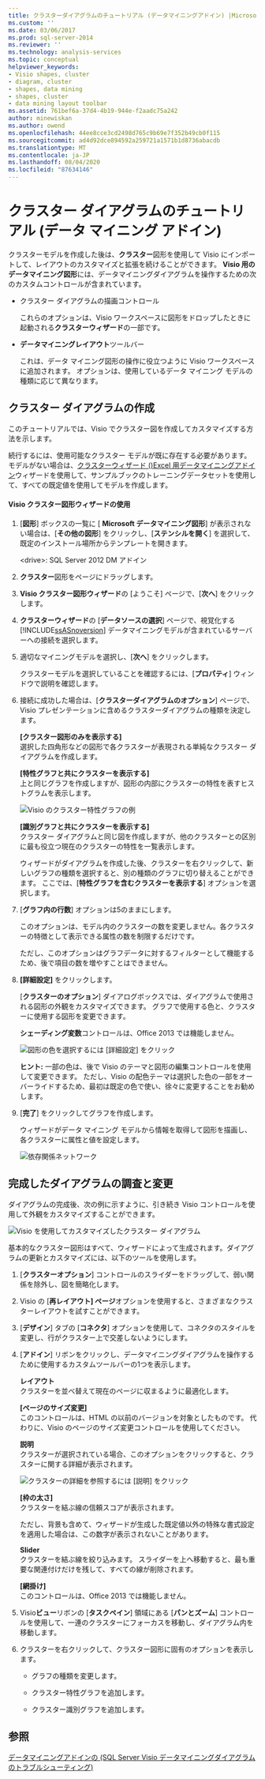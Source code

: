 ```yaml
---
title: クラスターダイアグラムのチュートリアル (データマイニングアドイン) |Microsoft Docs
ms.custom: ''
ms.date: 03/06/2017
ms.prod: sql-server-2014
ms.reviewer: ''
ms.technology: analysis-services
ms.topic: conceptual
helpviewer_keywords:
- Visio shapes, cluster
- diagram, cluster
- shapes, data mining
- shapes, cluster
- data mining layout toolbar
ms.assetid: 761bef6a-37d4-4b19-944e-f2aadc75a242
author: minewiskan
ms.author: owend
ms.openlocfilehash: 44ee8cce3cd2498d765c9b69e7f352b49cb0f115
ms.sourcegitcommit: ad4d92dce894592a259721a1571b1d8736abacdb
ms.translationtype: MT
ms.contentlocale: ja-JP
ms.lasthandoff: 08/04/2020
ms.locfileid: "87634146"
---
```

# <a name="cluster-diagram-walkthrough-data-mining-add-ins"></a>クラスター ダイアグラムのチュートリアル (データ マイニング アドイン)
  クラスターモデルを作成した後は、**クラスター**図形を使用して Visio にインポートして、レイアウトのカスタマイズと拡張を続けることができます。 **Visio 用のデータマイニング図形**には、データマイニングダイアグラムを操作するための次のカスタムコントロールが含まれています。  
  
-   クラスター ダイアグラムの描画コントロール  
  
     これらのオプションは、Visio ワークスペースに図形をドロップしたときに起動される**クラスターウィザード**の一部です。  
  
-   **データマイニングレイアウト**ツールバー  
  
     これは、データ マイニング図形の操作に役立つように Visio ワークスペースに追加されます。 オプションは、使用しているデータ マイニング モデルの種類に応じて異なります。  
  
## <a name="build-a-cluster-diagram"></a>クラスター ダイアグラムの作成  
 このチュートリアルでは、Visio でクラスター図を作成してカスタマイズする方法を示します。  
  
 続行するには、使用可能なクラスター モデルが既に存在する必要があります。 モデルがない場合は、[クラスターウィザード &#40;&#41;Excel 用データマイニングアドイン](cluster-wizard-data-mining-add-ins-for-excel.md)ウィザードを使用して、サンプルブックのトレーニングデータセットを使用して、すべての既定値を使用してモデルを作成します。  
  
#### <a name="use-the-cluster-visio-shape-wizard"></a>Visio クラスター図形ウィザードの使用  
  
1.  [**図形**] ボックスの一覧に [ **Microsoft データマイニング図形**] が表示されない場合は、[**その他の図形**] をクリックし、[**ステンシルを開く**] を選択して、既定のインストール場所からテンプレートを開きます。  
  
     \<drive>: SQL Server 2012 DM アドイン  
  
2.  **クラスター**図形をページにドラッグします。  
  
3.  **Visio クラスター図形ウィザード**の [ようこそ] ページで、[**次へ**] をクリックします。  
  
4.  **クラスターウィザード**の [**データソースの選択**] ページで、視覚化する [!INCLUDE[ssASnoversion](../includes/ssasnoversion-md.md)] データマイニングモデルが含まれているサーバーへの接続を選択します。  
  
5.  適切なマイニングモデルを選択し、[**次へ**] をクリックします。  
  
     クラスターモデルを選択していることを確認するには、[**プロパティ**] ウィンドウで説明を確認します。  
  
6.  接続に成功した場合は、[**クラスターダイアグラムのオプション**] ページで、Visio プレゼンテーションに含めるクラスターダイアグラムの種類を決定します。  
  
     **[クラスター図形のみを表示する]**  
     選択した四角形などの図形で各クラスターが表現される単純なクラスター ダイアグラムを作成します。  
  
     **[特性グラフと共にクラスターを表示する]**  
     上と同じグラフを作成しますが、図形の内部にクラスターの特性を表すヒストグラムを表示します。  
  
     ![Visio のクラスター特性グラフの例](media/dm13-visio-cluster-samplecharshape.gif "Visio のクラスター特性グラフの例")  
  
     **[識別グラフと共にクラスターを表示する]**  
     クラスター ダイアグラムと同じ図を作成しますが、他のクラスターとの区別に最も役立つ現在のクラスターの特性を一覧表示します。  
  
     ウィザードがダイアグラムを作成した後、クラスターを右クリックして、新しいグラフの種類を選択すると、別の種類のグラフに切り替えることができます。 ここでは、[**特性グラフを含むクラスターを表示する**] オプションを選択します。  
  
7.  [**グラフ内の行数**] オプションは5のままにします。  
  
     このオプションは、モデル内のクラスターの数を変更しません。各クラスターの特徴として表示できる属性の数を制限するだけです。  
  
     ただし、このオプションはグラフデータに対するフィルターとして機能するため、後で項目の数を増やすことはできません。  
  
8.  **[詳細設定]** をクリックします。  
  
     [**クラスターのオプション**] ダイアログボックスでは、ダイアグラムで使用される図形の外観をカスタマイズできます。 グラフで使用する色と、クラスターに使用する図形を変更できます。  
  
     **シェーディング変数**コントロールは、Office 2013 では機能しません。  
  
     ![図形の色を選択するには [詳細設定] をクリック](media/dm13-visio-clusteroptions-advanced.gif "図形の色を選択するには [詳細設定] をクリック")  
  
     **ヒント:** 一部の色は、後で Visio のテーマと図形の編集コントロールを使用して変更できます。 ただし、Visio の配色テーマは選択した色の一部をオーバーライドするため、最初は既定の色で使い、徐々に変更することをお勧めします。  
  
9. [**完了**] をクリックしてグラフを作成します。  
  
     ウィザードがデータ マイニング モデルから情報を取得して図形を描画し、各クラスターに属性と値を設定します。  
  
     ![依存関係ネットワーク](media/dm13-visiodepnet-defaultgraph.gif "依存関係ネットワーク")  
  
## <a name="explore-and-modify-the-finished-diagram"></a>完成したダイアグラムの調査と変更  
 ダイアグラムの完成後、次の例に示すように、引き続き Visio コントロールを使用して外観をカスタマイズすることができます。  
  
 ![Visio を使用してカスタマイズしたクラスター ダイアグラム](media/dm13-visio-clustercomplete1.gif "Visio を使用してカスタマイズしたクラスター ダイアグラム")  
  
 基本的なクラスター図形はすべて、ウィザードによって生成されます。ダイアグラムの更新とカスタマイズには、以下のツールを使用します。  
  
1.  [**クラスターオプション**] コントロールのスライダーをドラッグして、弱い関係を除外し、図を簡略化します。  
  
2.  Visio の [**再レイアウト] ページ**オプションを使用すると、さまざまなクラスターレイアウトを試すことができます。  
  
3.  [**デザイン**] タブの [**コネクタ**] オプションを使用して、コネクタのスタイルを変更し、行がクラスター上で交差しないようにします。  
  
4.  [**アドイン**] リボンをクリックし、データマイニングダイアグラムを操作するために使用するカスタムツールバーの1つを表示します。  
  
     **レイアウト**  
     クラスターを並べ替えて現在のページに収まるように最適化します。  
  
     **[ページのサイズ変更]**  
     このコントロールは、HTML の以前のバージョンを対象としたものです。 代わりに、Visio のページのサイズ変更コントロールを使用してください。  
  
     **説明**  
     クラスターが選択されている場合、このオプションをクリックすると、クラスターに関する詳細が表示されます。  
  
     ![クラスターの詳細を参照するには [説明] をクリック](media/dm13-visio-cluster-description-control.gif "クラスターの詳細を参照するには [説明] をクリック")  
  
     **[枠の太さ]**  
     クラスターを結ぶ線の信頼スコアが表示されます。  
  
     ただし、背景も含めて、ウィザードが生成した既定値以外の特殊な書式設定を適用した場合は、この数字が表示されないことがあります。  
  
     **Slider**  
     クラスターを結ぶ線を絞り込みます。 スライダーを上へ移動すると、最も重要な関連付けだけを残して、すべての線が削除されます。  
  
     **[網掛け]**  
     このコントロールは、Office 2013 では機能しません。  
  
5.  Visio**ビュー**リボンの [**タスクペイン**] 領域にある [**パンとズーム**] コントロールを使用して、一連のクラスターにフォーカスを移動し、ダイアグラム内を移動します。  
  
6.  クラスターを右クリックして、クラスター図形に固有のオプションを表示します。  
  
    -   グラフの種類を変更します。  
  
    -   クラスター特性グラフを追加します。  
  
    -   クラスター識別グラフを追加します。  
  
## <a name="see-also"></a>参照  
 [データマイニングアドインの &#40;SQL Server Visio データマイニングダイアグラムのトラブルシューティング&#41;](troubleshooting-visio-data-mining-diagrams-sql-server-data-mining-add-ins.md)  
  
  
